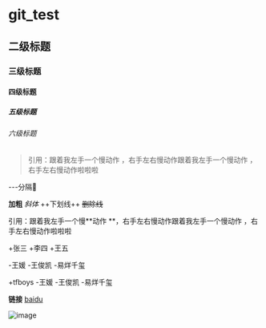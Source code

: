 # git_test

## 二级标题

### 三级标题

#### 四级标题

##### 五级标题

###### 六级标题

>引用：跟着我左手一个慢动作 ，右手左右慢动作跟着我左手一个慢动作 ，右手左右慢动作啦啦啦


---分隔

**加粗**
*斜体*
++下划线++
~~删除线~~

引用：跟着我左手一个慢**动作 **，右手左右慢动作跟着我左手一个慢动作 ，右手左右慢动作啦啦啦

+张三
+李四
+王五

-王媛
-王俊凯
-易烊千玺

+tfboys
    -王媛
    -王俊凯
       -易烊千玺


**链接**
[baidu](https://baidu.com)


![image](https://timgsa.baidu.com/timg?image&quality=80&size=b9999_10000&sec=1505210067611&di=3f491496cf490030324801ea0442d4b5&imgtype=0&src=http%3A%2F%2Fimg3.duitang.com%2Fuploads%2Fitem%2F201507%2F15%2F20150715092754_aZFdW.jpeg) 


